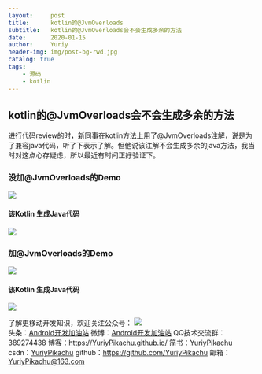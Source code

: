 ```yaml
---
layout:     post
title:      kotlin的@JvmOverloads
subtitle:   kotlin的@JvmOverloads会不会生成多余的方法
date:       2020-01-15
author:     Yuriy
header-img: img/post-bg-rwd.jpg
catalog: true
tags:
    - 源码
    - kotlin
---
```


## kotlin的@JvmOverloads会不会生成多余的方法
进行代码review的时，新同事在kotlin方法上用了@JvmOverloads注解，说是为了兼容java代码，听了下表示了解。但他说该注解不会生成多余的java方法，我当时对这点心存疑虑，所以最近有时间正好验证下。

### 没加@JvmOverloads的Demo
<img src="https://tva1.sinaimg.cn/large/006tNbRwly1gayf5see85j30ec04xjrd.jpg"/>             

#### 该Kotlin 生成Java代码
<img src="https://tva1.sinaimg.cn/large/006tNbRwly1gayf5s9o16j30pu0apmxl.jpg"/>

### 加@JvmOverloads的Demo
<img src="https://tva1.sinaimg.cn/large/006tNbRwly1gayf5s49klj30ea0543yj.jpg"/>

#### 该Kotlin 生成Java代码
<img src="https://tva1.sinaimg.cn/large/006tNbRwly1gayf5rwk5tj30q90gqgmp.jpg"/>

了解更移动开发知识，欢迎关注公众号：
![](https://tva1.sinaimg.cn/large/006tNbRwgy1gayiubsiuaj309k09kdfn.jpg)         
头条：[Android开发加油站](https://www.toutiao.com/c/user/1789857904/#mid=1581788092440589)
微博：[Android开发加油站](http://weibo.com/2648402234/profile?rightmod=1&wvr=6&mod=personinfo&is_all=1)
QQ技术交流群：389274438
博客：https://YuriyPikachu.github.io/
简书：[YuriyPikachu](https://www.jianshu.com/u/1df4d713a12c)
csdn：[YuriyPikachu](https://blog.csdn.net/pjingying)
github：https://github.com/YuriyPikachu
邮箱：YuriyPikachu@163.com
